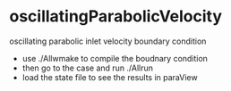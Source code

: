# oscillatingParabolicVelocity
oscillating parabolic inlet velocity boundary condition

- use ./Allwmake to compile the boudnary condition
- then go to the case and run ./Allrun
- load the state file to see the results in paraView
